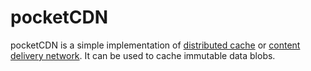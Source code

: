 # pocketCDN

pocketCDN is a simple implementation of [distributed cache](https://en.wikipedia.org/wiki/Distributed_cache) or [content delivery network](https://en.wikipedia.org/wiki/Content_delivery_network). It can be used to cache immutable data blobs.
